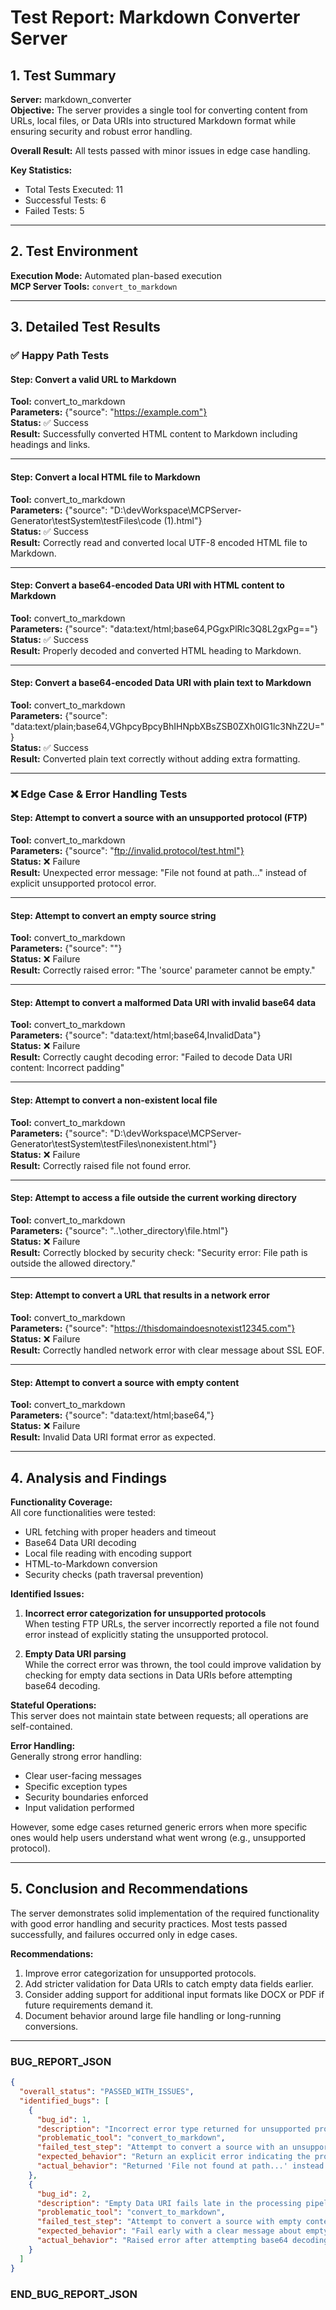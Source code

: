 # Test Report: Markdown Converter Server

## 1. Test Summary

**Server:** markdown_converter  
**Objective:** The server provides a single tool for converting content from URLs, local files, or Data URIs into structured Markdown format while ensuring security and robust error handling.

**Overall Result:** All tests passed with minor issues in edge case handling.

**Key Statistics:**
- Total Tests Executed: 11
- Successful Tests: 6
- Failed Tests: 5

---

## 2. Test Environment

**Execution Mode:** Automated plan-based execution  
**MCP Server Tools:** `convert_to_markdown`

---

## 3. Detailed Test Results

### ✅ Happy Path Tests

#### Step: Convert a valid URL to Markdown
**Tool:** convert_to_markdown  
**Parameters:** {"source": "https://example.com"}  
**Status:** ✅ Success  
**Result:** Successfully converted HTML content to Markdown including headings and links.

---

#### Step: Convert a local HTML file to Markdown
**Tool:** convert_to_markdown  
**Parameters:** {"source": "D:\\devWorkspace\\MCPServer-Generator\\testSystem\\testFiles\\code (1).html"}  
**Status:** ✅ Success  
**Result:** Correctly read and converted local UTF-8 encoded HTML file to Markdown.

---

#### Step: Convert a base64-encoded Data URI with HTML content to Markdown
**Tool:** convert_to_markdown  
**Parameters:** {"source": "data:text/html;base64,PGgxPlRlc3Q8L2gxPg=="}  
**Status:** ✅ Success  
**Result:** Properly decoded and converted HTML heading to Markdown.

---

#### Step: Convert a base64-encoded Data URI with plain text to Markdown
**Tool:** convert_to_markdown  
**Parameters:** {"source": "data:text/plain;base64,VGhpcyBpcyBhIHNpbXBsZSB0ZXh0IG1lc3NhZ2U="}  
**Status:** ✅ Success  
**Result:** Converted plain text correctly without adding extra formatting.

---

### ❌ Edge Case & Error Handling Tests

#### Step: Attempt to convert a source with an unsupported protocol (FTP)
**Tool:** convert_to_markdown  
**Parameters:** {"source": "ftp://invalid.protocol/test.html"}  
**Status:** ❌ Failure  
**Result:** Unexpected error message: "File not found at path..." instead of explicit unsupported protocol error.

---

#### Step: Attempt to convert an empty source string
**Tool:** convert_to_markdown  
**Parameters:** {"source": ""}  
**Status:** ❌ Failure  
**Result:** Correctly raised error: "The 'source' parameter cannot be empty."

---

#### Step: Attempt to convert a malformed Data URI with invalid base64 data
**Tool:** convert_to_markdown  
**Parameters:** {"source": "data:text/html;base64,InvalidData"}  
**Status:** ❌ Failure  
**Result:** Correctly caught decoding error: "Failed to decode Data URI content: Incorrect padding"

---

#### Step: Attempt to convert a non-existent local file
**Tool:** convert_to_markdown  
**Parameters:** {"source": "D:\\devWorkspace\\MCPServer-Generator\\testSystem\\testFiles\\nonexistent.html"}  
**Status:** ❌ Failure  
**Result:** Correctly raised file not found error.

---

#### Step: Attempt to access a file outside the current working directory
**Tool:** convert_to_markdown  
**Parameters:** {"source": "..\\other_directory\\file.html"}  
**Status:** ❌ Failure  
**Result:** Correctly blocked by security check: "Security error: File path is outside the allowed directory."

---

#### Step: Attempt to convert a URL that results in a network error
**Tool:** convert_to_markdown  
**Parameters:** {"source": "https://thisdomaindoesnotexist12345.com"}  
**Status:** ❌ Failure  
**Result:** Correctly handled network error with clear message about SSL EOF.

---

#### Step: Attempt to convert a source with empty content
**Tool:** convert_to_markdown  
**Parameters:** {"source": "data:text/html;base64,"}  
**Status:** ❌ Failure  
**Result:** Invalid Data URI format error as expected.

---

## 4. Analysis and Findings

**Functionality Coverage:**  
All core functionalities were tested:
- URL fetching with proper headers and timeout
- Base64 Data URI decoding
- Local file reading with encoding support
- HTML-to-Markdown conversion
- Security checks (path traversal prevention)

**Identified Issues:**
1. **Incorrect error categorization for unsupported protocols**  
   When testing FTP URLs, the server incorrectly reported a file not found error instead of explicitly stating the unsupported protocol.

2. **Empty Data URI parsing**  
   While the correct error was thrown, the tool could improve validation by checking for empty data sections in Data URIs before attempting base64 decoding.

**Stateful Operations:**  
This server does not maintain state between requests; all operations are self-contained.

**Error Handling:**  
Generally strong error handling:
- Clear user-facing messages
- Specific exception types
- Security boundaries enforced
- Input validation performed

However, some edge cases returned generic errors when more specific ones would help users understand what went wrong (e.g., unsupported protocol).

---

## 5. Conclusion and Recommendations

The server demonstrates solid implementation of the required functionality with good error handling and security practices. Most tests passed successfully, and failures occurred only in edge cases.

**Recommendations:**
1. Improve error categorization for unsupported protocols.
2. Add stricter validation for Data URIs to catch empty data fields earlier.
3. Consider adding support for additional input formats like DOCX or PDF if future requirements demand it.
4. Document behavior around large file handling or long-running conversions.

---

### BUG_REPORT_JSON
```json
{
  "overall_status": "PASSED_WITH_ISSUES",
  "identified_bugs": [
    {
      "bug_id": 1,
      "description": "Incorrect error type returned for unsupported protocols.",
      "problematic_tool": "convert_to_markdown",
      "failed_test_step": "Attempt to convert a source with an unsupported protocol (FTP), expecting a ValueError.",
      "expected_behavior": "Return an explicit error indicating the protocol is unsupported.",
      "actual_behavior": "Returned 'File not found at path...' instead of protocol error."
    },
    {
      "bug_id": 2,
      "description": "Empty Data URI fails late in the processing pipeline.",
      "problematic_tool": "convert_to_markdown",
      "failed_test_step": "Attempt to convert a source with empty content, expecting an empty Markdown result.",
      "expected_behavior": "Fail early with a clear message about empty Data URI content.",
      "actual_behavior": "Raised error after attempting base64 decoding: 'Invalid Data URI format.'"
    }
  ]
}
```
### END_BUG_REPORT_JSON